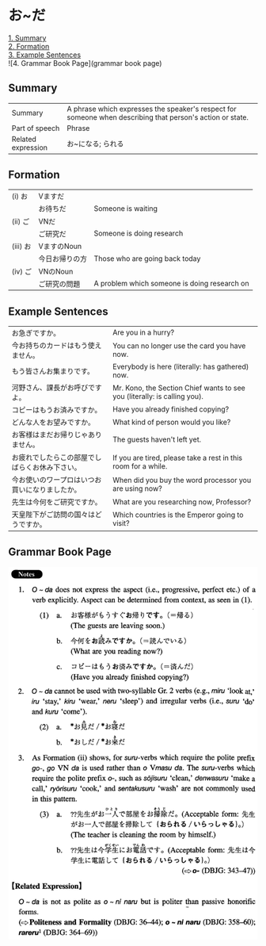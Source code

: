 # お~だ

[1. Summary](#summary)<br>
[2. Formation](#formation)<br>
[3. Example Sentences](#example-sentences)<br>
![4. Grammar Book Page](grammar book page)<br>


## Summary

<table><tr>   <td>Summary</td>   <td>A phrase which expresses the speaker's respect for someone when describing that person's action or state.</td></tr><tr>   <td>Part of speech</td>   <td>Phrase</td></tr><tr>   <td>Related expression</td>   <td>お~になる; られる</td></tr></table>

## Formation

<table class="table"><tbody><tr class="tr head"><td class="td"><span class="numbers">(i)</span> <span class="concept">お</span></td><td class="td"><span>Vます</span><span class="concept">だ</span></td><td class="td"></td></tr><tr class="tr"><td class="td"><span class="concept"></span></td><td class="td"><span class="concept">お</span><span>待ち</span><span class="concept">だ</span></td><td class="td"><span>Someone is waiting</span></td></tr><tr class="tr head"><td class="td"><span class="numbers">(ii)</span> <span class="concept">ご</span></td><td class="td"><span>VN</span><span class="concept">だ</span></td><td class="td"></td></tr><tr class="tr"><td class="td"><span class="concept"></span></td><td class="td"><span class="concept">ご</span><span>研究</span><span class="concept">だ</span></td><td class="td"><span>Someone is doing research</span></td></tr><tr class="tr head"><td class="td"><span class="numbers">(iii)</span> <span class="concept">お</span></td><td class="td"><span>VますのNoun</span><span class="concept"></span></td><td class="td"></td></tr><tr class="tr"><td class="td"><span class="concept"></span></td><td class="td"><span>今日</span><span class="concept">お</span><span>帰りの方</span></td><td class="td"><span>Those who are going back today</span></td></tr><tr class="tr head"><td class="td"><span class="numbers">(iv)</span> <span class="concept">ご</span></td><td class="td"><span>VNのNoun</span><span class="concept"></span></td><td class="td"></td></tr><tr class="tr"><td class="td"><span class="concept"></span></td><td class="td"><span class="concept">ご</span><span>研究の問題</span></td><td class="td"><span>A problem which someone is doing research on</span></td></tr></tbody></table>

## Example Sentences

<table><tr>   <td>お急ぎですか。</td>   <td>Are you in a hurry?</td></tr><tr>   <td>今お持ちのカードはもう使えません。</td>   <td>You can no longer use the card you have now.</td></tr><tr>   <td>もう皆さんお集まりです。</td>   <td>Everybody is here (literally: has gathered) now.</td></tr><tr>   <td>河野さん、課長がお呼びですよ。</td>   <td>Mr. Kono, the Section Chief wants to see you (literally: is calling you).</td></tr><tr>   <td>コピーはもうお済みですか。</td>   <td>Have you already finished copying?</td></tr><tr>   <td>どんな人をお望みですか。</td>   <td>What kind of person would you like?</td></tr><tr>   <td>お客様はまだお帰りじゃありません。</td>   <td>The guests haven't left yet.</td></tr><tr>   <td>お疲れでしたらこの部屋でしばらくお休み下さい。</td>   <td>If you are tired, please take a rest in this room for a while.</td></tr><tr>   <td>今お使いのワープロはいつお買いになりましたか。</td>   <td>When did you buy the word processor you are using now?</td></tr><tr>   <td>先生は今何をご研究ですか。</td>   <td>What are you researching now, Professor?</td></tr><tr>   <td>天皇陛下がご訪問の国々はどうですか。</td>   <td>Which countries is the Emperor going to visit?</td></tr></table>

## Grammar Book Page

![](../img/Intermediateの～だ.png)

